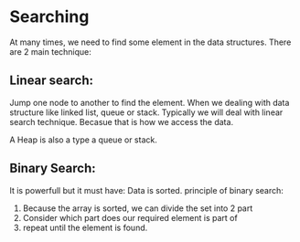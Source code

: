 # Searching
At many times, we need to find some element in the data structures.
There are 2 main technique:

## Linear search:
Jump one node to another to find the element.
When we dealing with data structure like linked list, queue or stack.
Typically we will deal with linear search technique. Becasue that is
how we access the data.

A Heap is also a type a queue or stack.

## Binary Search:
It is powerfull but it must have: Data is sorted.
principle of binary search:
1. Because the array is sorted, we can divide the set into 2 part
2. Consider which part does our required element is part of
3. repeat until the element is found.


